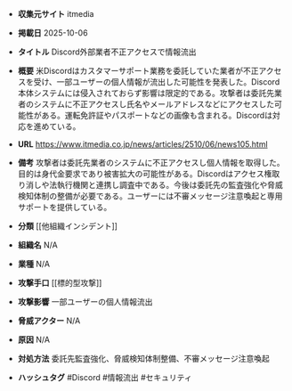 - **収集元サイト**
itmedia

- **掲載日**
2025-10-06

- **タイトル**
Discord外部業者不正アクセスで情報流出

- **概要**
米Discordはカスタマーサポート業務を委託していた業者が不正アクセスを受け、一部ユーザーの個人情報が流出した可能性を発表した。Discord本体システムには侵入されておらず影響は限定的である。攻撃者は委託先業者のシステムに不正アクセスし氏名やメールアドレスなどにアクセスした可能性がある。運転免許証やパスポートなどの画像も含まれる。Discordは対応を進めている。

- **URL**
https://www.itmedia.co.jp/news/articles/2510/06/news105.html

- **備考**
攻撃者は委託先業者のシステムに不正アクセスし個人情報を取得した。目的は身代金要求であり被害拡大の可能性がある。Discordはアクセス権取り消しや法執行機関と連携し調査中である。今後は委託先の監査強化や脅威検知体制の整備が必要である。ユーザーには不審メッセージ注意喚起と専用サポートを提供している。

- **分類**
[[他組織インシデント]]

- **組織名**
N/A

- **業種**
N/A

- **攻撃手口**
[[標的型攻撃]]

- **攻撃影響**
一部ユーザーの個人情報流出

- **脅威アクター**
N/A

- **原因**
N/A

- **対処方法**
委託先監査強化、脅威検知体制整備、不審メッセージ注意喚起

- **ハッシュタグ**
#Discord #情報流出 #セキュリティ
